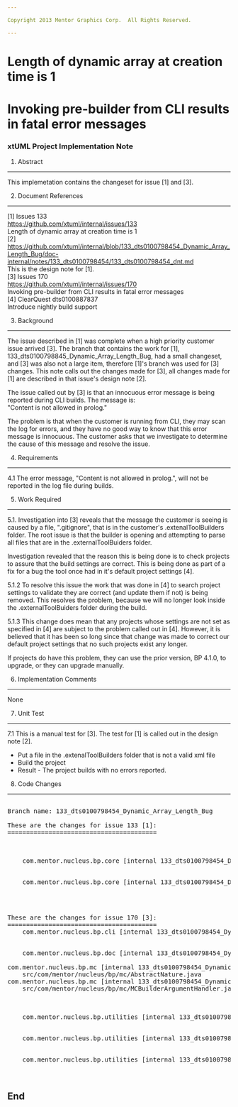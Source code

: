 ```yaml
---

Copyright 2013 Mentor Graphics Corp.  All Rights Reserved.

---
```


# Length of dynamic array at creation time is 1 
# Invoking pre-builder from CLI results in fatal error messages
### xtUML Project Implementation Note

1. Abstract
-----------
This implemetation contains the changeset for issue [1] and [3].  

2. Document References
----------------------
[1] Issues 133  
https://github.com/xtuml/internal/issues/133  
Length of dynamic array at creation time is 1  
[2] https://github.com/xtuml/internal/blob/133_dts0100798454_Dynamic_Array_Length_Bug/doc-internal/notes/133_dts0100798454/133_dts0100798454_dnt.md  
    This is the design note for [1].  
[3] Issues 170  
https://github.com/xtuml/internal/issues/170  
Invoking pre-builder from CLI results in fatal error messages  
[4] ClearQuest dts0100887837  
Introduce nightly build support  


3. Background
-------------
The issue described in [1] was complete when a high priority customer issue 
arrived [3]. The branch that contains the work for [1], 
133_dts0100798845_Dynamic_Array_Length_Bug, had a small changeset, and [3] was 
also not a large item, therefore [1]'s branch was used for [3] changes. This 
note calls out the changes made for [3], all changes made for [1] are described 
in that issue's  design note [2].  

The issue called out by [3] is that an innocuous error message is being reported 
during CLI builds.  The message is:  
"Content is not allowed in prolog."  

The problem is that when the customer is running from CLI, they may scan the 
log for errors, and they have no good way to know that this error message is 
innocuous. The customer asks that we investigate to determine the cause of this 
message and resolve the issue.  

4. Requirements
---------------
4.1 The error message, "Content is not allowed in prolog.", will not be reported 
in the log file during builds.   

5. Work Required
----------------
5.1. Investigation into [3] reveals that the message the customer is seeing is 
caused by a file, ".gitignore",  that is in the customer's .extenalToolBuilders 
folder.  The root issue is that the builder is opening and attempting to parse 
all files that are in the .externalToolBuiders folder.  

Investigation revealed that the reason this is being done is to check projects 
to assure that the build settings are correct. This is being done as part of a 
fix for a bug the tool once had in it's default project settings [4].  

5.1.2 To resolve this issue the work that was done in [4] to search project 
settings to validate they are correct (and update them if not) is being removed. 
This resolves the problem, because we will no longer look inside the 
.externalToolBuiders folder during the build.  

5.1.3 This change does mean that any projects whose settings are not set as 
specified in [4] are subject to the problem called out in [4].  However, it is 
believed that it has been so long since that change was made to correct our 
default project settings that no such projects exist any longer.  

If projects do have this problem, they can use the prior version, BP 4.1.0, to   
upgrade, or they can upgrade manually.


6. Implementation Comments
--------------------------
None  

7. Unit Test
------------
7.1 This is a manual test for [3]. The test for [1] is called out in the design note [2]. 
* Put a file in the .extenalToolBuilders folder that is not a valid xml file
* Build the project
* Result - The project builds with no errors reported.

 
8. Code Changes
---------------

<pre>

Branch name: 133_dts0100798454_Dynamic_Array_Length_Bug

These are the changes for issue 133 [1]:
========================================

    
    
    com.mentor.nucleus.bp.core [internal 133_dts0100798454_Dynamic_Array_Length_Bug]/models/com.mentor.nucleus.bp.core/ooaofooa/Runtime Value/Runtime Value/Runtime Value.xtuml

    
    com.mentor.nucleus.bp.core [internal 133_dts0100798454_Dynamic_Array_Length_Bug]/models/com.mentor.nucleus.bp.core/ooaofooa/Value/Value/Value.xtuml


    

These are the changes for issue 170 [3]:
========================================
    com.mentor.nucleus.bp.cli [internal 133_dts0100798454_Dynamic_Array_Length_Bug]/src/com/mentor/nucleus/bp/cli/BuildWorkbenchAdvisor.java


    com.mentor.nucleus.bp.doc [internal 133_dts0100798454_Dynamic_Array_Length_Bug]/Reference/UserInterface/CommandLineInterface/HTML/CommandLineInterface.htm

com.mentor.nucleus.bp.mc [internal 133_dts0100798454_Dynamic_Array_Length_Bug]/
    src/com/mentor/nucleus/bp/mc/AbstractNature.java
com.mentor.nucleus.bp.mc [internal 133_dts0100798454_Dynamic_Array_Length_Bug]/
    src/com/mentor/nucleus/bp/mc/MCBuilderArgumentHandler.java


    
    com.mentor.nucleus.bp.utilities [internal 133_dts0100798454_Dynamic_Array_Length_Bug]/META-INF/MANIFEST.MF

    
    com.mentor.nucleus.bp.utilities [internal 133_dts0100798454_Dynamic_Array_Length_Bug]/src/com/mentor/nucleus/bp/utilities/build/UpgradeCompilerSettingsAction.java

    
    com.mentor.nucleus.bp.utilities [internal 133_dts0100798454_Dynamic_Array_Length_Bug]/plugin.xml


</pre>

End
---

